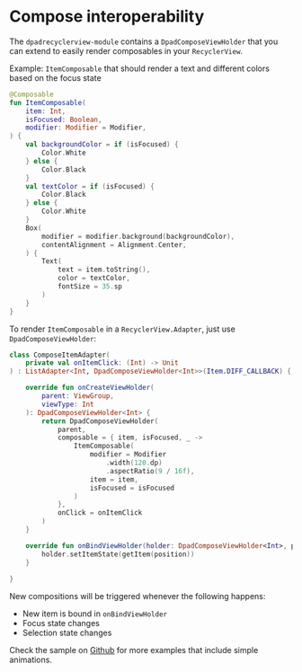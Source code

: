 # Compose interoperability

The `dpadrecyclerview-module` contains a `DpadComposeViewHolder`
that you can extend to easily render composables in your `RecyclerView`.

Example: `ItemComposable` that should render a text and different colors based on the focus state

```kotlin linenums="1"
@Composable
fun ItemComposable(
    item: Int, 
    isFocused: Boolean,
    modifier: Modifier = Modifier, 
) {
    val backgroundColor = if (isFocused) {
        Color.White
    } else {
        Color.Black
    }
    val textColor = if (isFocused) {
        Color.Black
    } else {
        Color.White
    }
    Box(
        modifier = modifier.background(backgroundColor),
        contentAlignment = Alignment.Center,
    ) {
        Text(
            text = item.toString(),
            color = textColor,
            fontSize = 35.sp
        )
    }
}
```

To render `ItemComposable` in a `RecyclerView.Adapter`, just use `DpadComposeViewHolder`:


```kotlin linenums="1"
class ComposeItemAdapter(
    private val onItemClick: (Int) -> Unit
) : ListAdapter<Int, DpadComposeViewHolder<Int>>(Item.DIFF_CALLBACK) {

    override fun onCreateViewHolder(
        parent: ViewGroup,
        viewType: Int
    ): DpadComposeViewHolder<Int> {
        return DpadComposeViewHolder(
            parent,
            composable = { item, isFocused, _ ->
                ItemComposable(
                    modifier = Modifier
                        .width(120.dp)
                        .aspectRatio(9 / 16f),
                    item = item,
                    isFocused = isFocused
                )
            },
            onClick = onItemClick
        )
    }

    override fun onBindViewHolder(holder: DpadComposeViewHolder<Int>, position: Int) {
        holder.setItemState(getItem(position))
    }
    
}

```

New compositions will be triggered whenever the following happens:

- New item is bound in `onBindViewHolder`
- Focus state changes
- Selection state changes

Check the sample on [Github](https://github.com/rubensousa/DpadRecyclerView/) for more examples that include simple animations.
